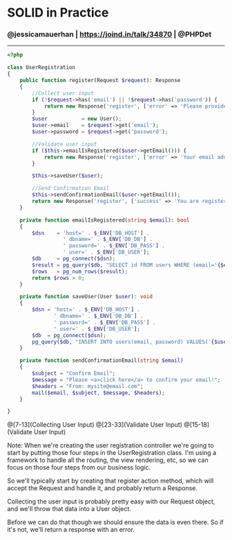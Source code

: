 # SOLID in Practice

### @jessicamauerhan | https://joind.in/talk/34870 | @PHPDet

---

```php
<?php

class UserRegistration
{
    public function register(Request $request): Response
    {
        //Collect user input
        if (!$request->has('email') || !$request->has('password')) {
            return new Response('register', ['error' => 'Please provide an email and a password']);
        }
        $user           = new User();
        $user->email    = $request->get('email');
        $user->password = $request->get('password');

        //Validate user input
        if ($this->emailIsRegistered($user->getEmail())) {
            return new Response('register', ['error' => 'Your email address is already registered']);
        }

        $this->saveUser($user);

        //Send Confirmation Email
        $this->sendConfirmationEmail($user->getEmail());
        return new Response('register', ['success' => 'You are registered! Please check your email!']);
    }

    private function emailIsRegistered(string $email): bool
    {
        $dsn    = 'host=' . $_ENV['DB_HOST'] .
                  ' dbname=' . $_ENV['DB_DB'] .
                  ' password=' . $_ENV['DB_PASS'] .
                  ' user=' . $_ENV['DB_USER'];
        $db     = pg_connect($dsn);
        $result = pg_query($db, "SELECT id FROM users WHERE (email='{$email}')");
        $rows   = pg_num_rows($result);
        return $rows > 0;
    }

    private function saveUser(User $user): void
    {
        $dsn = 'host=' . $_ENV['DB_HOST'] .
               ' dbname=' . $_ENV['DB_DB'] .
               ' password=' . $_ENV['DB_PASS'] .
               ' user=' . $_ENV['DB_USER'];
        $db  = pg_connect($dsn);
        pg_query($db, "INSERT INTO users(email, password) VALUES('{$user->email}', '{$user->password}')");
    }

    private function sendConfirmationEmail(string $email)
    {
        $subject = "Confirm Email";
        $message = "Please <a>click here</a> to confirm your email!";
        $headers = "From: mysite@email.com";
        mail($email, $subject, $message, $headers);
    }

}
```

@[7-13](Collecting User Input)
@[23-33](Validate User Input)
@[15-18](Validate User Input)

Note:
When we're creating the user registration controller we're going to start by putting those four steps in the UserRegistration class. I'm using a framework to handle all the routing, the view rendering, etc, so we can focus on those four steps from our business logic.

So we'll typically start by creating that register action method, which will accept the Request and handle it, and probably return a Response. 

Collecting the user input is probably pretty easy with our Request object, and we'll throw that data into a User object. 

Before we can do that though we should ensure the data is even there. So if it's not, we'll return a response with an error.
